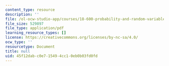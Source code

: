 ```yaml
---
content_type: resource
description: ''
file: /ol-ocw-studio-app/courses/18-600-probability-and-random-variables-fall-2019/45f12dabc0e715494cc10eb0b03fd0fd_MIT18_600F19_lec30.pdf
file_size: 529897
file_type: application/pdf
learning_resource_types: []
license: https://creativecommons.org/licenses/by-nc-sa/4.0/
ocw_type: ''
resourcetype: Document
title: null
uid: 45f12dab-c0e7-1549-4cc1-0eb0b03fd0fd
---
```

